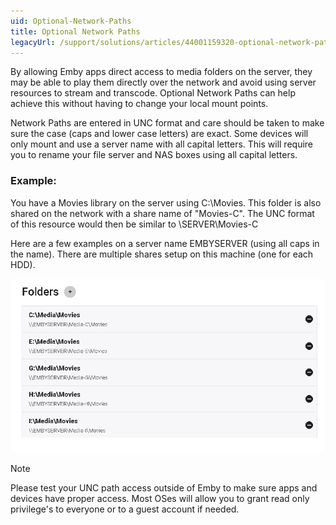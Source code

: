```yaml
---
uid: Optional-Network-Paths
title: Optional Network Paths
legacyUrl: /support/solutions/articles/44001159320-optional-network-paths
---
```


By allowing Emby apps direct access to media folders on the server, they may be able to play them directly over the network and avoid using server resources to stream and transcode. Optional Network Paths can help achieve this without having to change your local mount points.

Network Paths are entered in UNC format and care should be taken to make sure the case (caps and lower case letters) are exact.  Some devices will only mount and use a server name with all capital letters. This will require you to rename your file server and NAS boxes using all capital letters.

### Example:

You have a Movies library on the server using C:\Movies. This folder is also shared on the network with a share name of "Movies-C". The UNC format of this resource would then be similar to \\SERVER\Movies-C

Here are a few examples on a server name EMBYSERVER (using all caps in the name).  There are multiple shares setup on this machine (one for each HDD).


![Network Paths](images/server/network_paths.png)

> [!NOTE]
> Please test your UNC path access outside of Emby to make sure apps and devices have proper access. Most OSes will allow you to grant read only privilege's to everyone or to a guest account if needed.